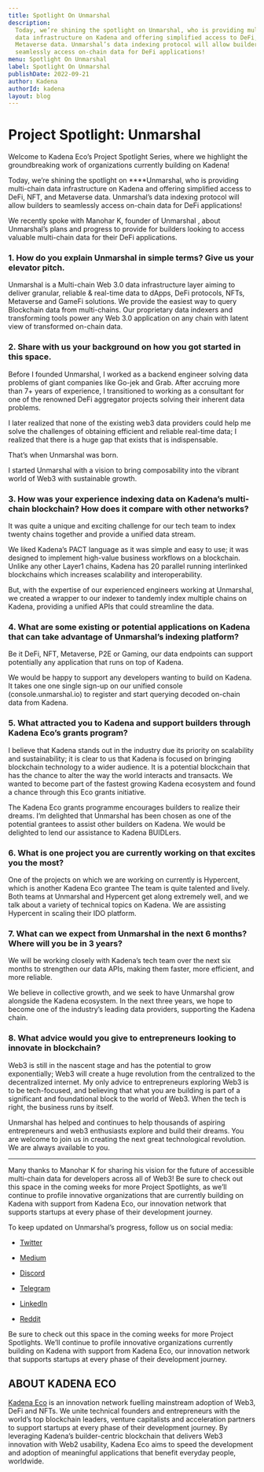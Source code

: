 ```yaml
---
title: Spotlight On Unmarshal
description:
  Today, we’re shining the spotlight on Unmarshal, who is providing multi-chain
  data infrastructure on Kadena and offering simplified access to DeFi, NFT, and
  Metaverse data. Unmarshal’s data indexing protocol will allow builders to
  seamlessly access on-chain data for DeFi applications!
menu: Spotlight On Unmarshal
label: Spotlight On Unmarshal
publishDate: 2022-09-21
author: Kadena
authorId: kadena
layout: blog
---
```


# Project Spotlight: Unmarshal

Welcome to Kadena Eco’s Project Spotlight Series, where we highlight the
groundbreaking work of organizations currently building on Kadena!

Today, we’re shining the spotlight on \*\*\*\*Unmarshal, who is providing
multi-chain data infrastructure on Kadena and offering simplified access to
DeFi, NFT, and Metaverse data. Unmarshal’s data indexing protocol will allow
builders to seamlessly access on-chain data for DeFi applications!

We recently spoke with Manohar K, founder of Unmarshal , about Unmarshal’s plans
and progress to provide for builders looking to access valuable multi-chain data
for their DeFi applications.

### 1. How do you explain Unmarshal in simple terms? Give us your elevator pitch.

Unmarshal is a Multi-chain Web 3.0 data infrastructure layer aiming to deliver
granular, reliable & real-time data to dApps, DeFi protocols, NFTs, Metaverse
and GameFi solutions. We provide the easiest way to query Blockchain data from
multi-chains. Our proprietary data indexers and transforming tools power any Web
3.0 application on any chain with latent view of transformed on-chain data.

### 2. Share with us your background on how you got started in this space.

Before I founded Unmarshal, I worked as a backend engineer solving data problems
of giant companies like Go-jek and Grab. After accruing more than 7+ years of
experience, I transitioned to working as a consultant for one of the renowned
DeFi aggregator projects solving their inherent data problems.

I later realized that none of the existing web3 data providers could help me
solve the challenges of obtaining efficient and reliable real-time data; I
realized that there is a huge gap that exists that is indispensable.

That’s when Unmarshal was born.

I started Unmarshal with a vision to bring composability into the vibrant world
of Web3 with sustainable growth.

### 3. How was your experience indexing data on Kadena’s multi-chain blockchain? How does it compare with other networks?

It was quite a unique and exciting challenge for our tech team to index twenty
chains together and provide a unified data stream.

We liked Kadena’s PACT language as it was simple and easy to use; it was
designed to implement high-value business workflows on a blockchain. Unlike any
other Layer1 chains, Kadena has 20 parallel running interlinked blockchains
which increases scalability and interoperability.

But, with the expertise of our experienced engineers working at Unmarshal, we
created a wrapper to our indexer to tandemly index multiple chains on Kadena,
providing a unified APIs that could streamline the data.

### 4. What are some existing or potential applications on Kadena that can take advantage of Unmarshal’s indexing platform?

Be it DeFi, NFT, Metaverse, P2E or Gaming, our data endpoints can support
potentially any application that runs on top of Kadena.

We would be happy to support any developers wanting to build on Kadena. It takes
one one single sign-up on our unified console (console.unmarshal.io) to register
and start querying decoded on-chain data from Kadena.

### 5. What attracted you to Kadena and support builders through Kadena Eco’s grants program?

I believe that Kadena stands out in the industry due its priority on scalability
and sustainability; it is clear to us that Kadena is focused on bringing
blockchain technology to a wider audience. It is a potential blockchain that has
the chance to alter the way the world interacts and transacts. We wanted to
become part of the fastest growing Kadena ecosystem and found a chance through
this Eco grants initiative.

The Kadena Eco grants programme encourages builders to realize their dreams. I’m
delighted that Unmarshal has been chosen as one of the potential grantees to
assist other builders on Kadena. We would be delighted to lend our assistance to
Kadena BUIDLers.

### 6. What is one project you are currently working on that excites you the most?

One of the projects on which we are working on currently is Hypercent, which is
another Kadena Eco grantee The team is quite talented and lively. Both teams at
Unmarshal and Hypercent get along extremely well, and we talk about a variety of
technical topics on Kadena. We are assisting Hypercent in scaling their IDO
platform.

### 7. What can we expect from Unmarshal in the next 6 months? Where will you be in 3 years?

We will be working closely with Kadena’s tech team over the next six months to
strengthen our data APIs, making them faster, more efficient, and more reliable.

We believe in collective growth, and we seek to have Unmarshal grow alongside
the Kadena ecosystem. In the next three years, we hope to become one of the
industry’s leading data providers, supporting the Kadena chain.

### 8. What advice would you give to entrepreneurs looking to innovate in blockchain?

Web3 is still in the nascent stage and has the potential to grow exponentially;
Web3 will create a huge revolution from the centralized to the decentralized
internet. My only advice to entrepreneurs exploring Web3 is to be tech-focused,
and believing that what you are building is part of a significant and
foundational block to the world of Web3. When the tech is right, the business
runs by itself.

Unmarshal has helped and continues to help thousands of aspiring entrepreneurs
and web3 enthusiasts explore and build their dreams. You are welcome to join us
in creating the next great technological revolution. We are always available to
you.

---

Many thanks to Manohar K for sharing his vision for the future of accessible
multi-chain data for developers across all of Web3! Be sure to check out this
space in the coming weeks for more Project Spotlights, as we’ll continue to
profile innovative organizations that are currently building on Kadena with
support from Kadena Eco, our innovation network that supports startups at every
phase of their development journey.

To keep updated on Unmarshal’s progress, follow us on social media:

- [Twitter](https://twitter.com/unmarshal)

- [Medium](http://blog.unmarshal.io)

- [Discord](http://discord.gg/SqhYdGYtEr)

- [Telegram](https://t.me/Unmarshal_Announcements)

- [LinkedIn](https://www.linkedin.com/company/unmarshal-io/)

- [Reddit](https://www.reddit.com/r/unmarshal_io)

Be sure to check out this space in the coming weeks for more Project Spotlights.
We’ll continue to profile innovative organizations currently building on Kadena
with support from Kadena Eco, our innovation network that supports startups at
every phase of their development journey.

## ABOUT KADENA ECO

[Kadena Eco](./kadena-eco-grants-2022-04-21) is an innovation network fuelling
mainstream adoption of Web3, DeFi and NFTs. We unite technical founders and
entrepreneurs with the world’s top blockchain leaders, venture capitalists and
acceleration partners to support startups at every phase of their development
journey. By leveraging Kadena’s builder-centric blockchain that delivers Web3
innovation with Web2 usability, Kadena Eco aims to speed the development and
adoption of meaningful applications that benefit everyday people, worldwide.
